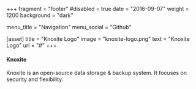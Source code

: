 +++
fragment = "footer"
#disabled = true
date = "2016-09-07"
weight = 1200
background = "dark"

menu_title = "Navigation"
menu_social = "Github"

[asset]
  title = "Knoxite Logo"
  image = "knoxite-logo.png"
  text = "Knoxite Logo"
  url = "#"
+++

#### Knoxite

Knoxite is an open-source data storage & backup system. It focuses on security and flexibility.
